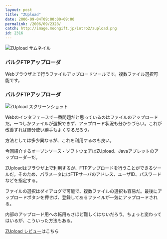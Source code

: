 ```yaml
---
layout: post
title: "ZUpload"
date: 2006-09-04T09:00:00+09:00
permalink: /2006/09/2328/
catch: http://image.moongift.jp/intro2/zupload.png
id: 2316
---
```

 ![ZUpload サムネイル](http://image.moongift.jp/intro2/zupload.t.png "ZUpload サムネイル")
  

### バルクFTPアップローダ
  
Webブラウザ上で行うファイルアップロードツールです。複数ファイル選択可能です。  
<!--more-->  

### バルクFTPアップローダ
  

![ZUpload スクリーンショット](http://image.moongift.jp/intro2/zupload.png "ZUpload スクリーンショット")

  

Webのインタフェースで一番問題だと思っているのはファイルのアップロードだ。一つしかファイルが選択できず、アップロード状況も分かりづらい。これが改善すれば随分使い勝手もよくなるだろう。

  

方法としては多少異なるが、これを利用するのも良い。

  

今回紹介するオープンソース・ソフトウェアはZUpload、Javaアプレットのアップローダーだ。

  

ZUploadはブラウザ上で利用するが、FTPアップロードを行うことができるツールだ。そのため、パラメータにはFTPサーバのアドレス、ユーザID、パスワードなどを指定する。

  

ファイルの選択はダイアログで可能で、複数ファイルの選択も容易だ。最後にアップロードボタンを押せば、登録してあるファイルが一気にアップロードされる。

  

内部のアップロード用への転用もさほど難しくはないだろう。ちょっと変わってはいるが、こういった方法もある。

  

[ZUpload レビュー](http://oss.moongift.jp/review/i-2331.html)はこちら

